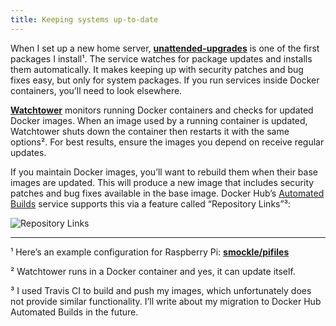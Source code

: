 ```yaml
---
title: Keeping systems up-to-date
---
```


When I set up a new home server, **[unattended-upgrades][1]** is one of the first packages I install¹. The service watches for package updates and installs them automatically. It makes keeping up with security patches and bug fixes easy, but only for system packages. If you run services inside Docker containers, you’ll need to look elsewhere.

**[Watchtower][2]** monitors running Docker containers and checks for updated Docker images. When an image used by a running container is updated, Watchtower shuts down the container then restarts it with the same options². For best results, ensure the images you depend on receive regular updates.

If you maintain Docker images, you’ll want to rebuild them when their base images are updated. This will produce a new image that includes security patches and bug fixes available in the base image. Docker Hub’s [Automated Builds][3] service supports this via a feature called “Repository Links”³:

![Repository Links](/2019-04-21-keeping-systems-up-to-date/repository-links.png)

---- 

¹ Here’s an example configuration for Raspberry Pi: **[smockle/pifiles][4]**

² Watchtower runs in a Docker container and yes, it can update itself.

³ I used Travis CI to build and push my images, which unfortunately does not provide similar functionality. I’ll write about my migration to Docker Hub Automated Builds in the future.

[1]:	https://wiki.debian.org/UnattendedUpgrades
[2]:	https://github.com/containrrr/watchtower
[3]:	https://docs.docker.com/docker-hub/builds/
[4]:	https://github.com/smockle/pifiles/blob/def7b993eb0a2c9008154716d6708a887bfe2439/pifiles.sh#L32-L58